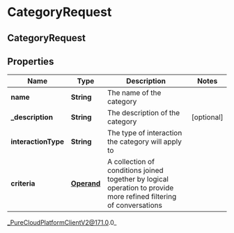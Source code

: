 # CategoryRequest

## CategoryRequest

## Properties

|Name | Type | Description | Notes|
|------------ | ------------- | ------------- | -------------|
| **name** | **String** | The name of the category | |
| **_description** | **String** | The description of the category | [optional] |
| **interactionType** | **String** | The type of interaction the category will apply to | |
| **criteria** | [**Operand**](Operand) | A collection of conditions joined together by logical operation to provide more refined filtering of conversations | |



_PureCloudPlatformClientV2@171.0.0_
